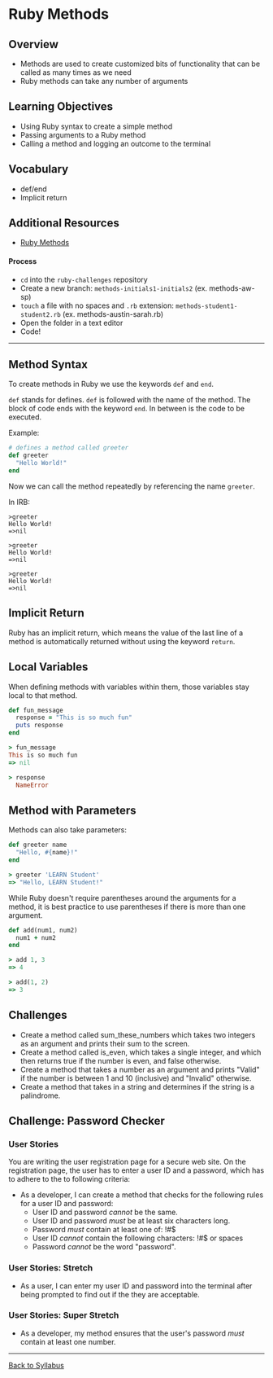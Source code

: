 # Ruby Methods

## Overview
- Methods are used to create customized bits of functionality that can be called as many times as we need
- Ruby methods can take any number of arguments

## Learning Objectives
- Using Ruby syntax to create a simple method
- Passing arguments to a Ruby method
- Calling a method and logging an outcome to the terminal

## Vocabulary
- def/end
- Implicit return

## Additional Resources
- <a href="https://www.w3resource.com/ruby/ruby-methods.php" target="blank">Ruby Methods</a>

#### Process
- `cd` into the `ruby-challenges` repository
- Create a new branch: `methods-initials1-initials2` (ex. methods-aw-sp)
- `touch` a file with no spaces and `.rb` extension: `methods-student1-student2.rb` (ex. methods-austin-sarah.rb)
- Open the folder in a text editor
- Code!

---

## Method Syntax

To create methods in Ruby we use the keywords `def` and `end`.

`def` stands for defines. `def` is followed with the name of the method. The block of code ends with the keyword `end`. In between is the code to be executed.

Example:
```ruby
# defines a method called greeter
def greeter
  "Hello World!"
end
```

Now we can call the method repeatedly by referencing the name `greeter`.

In IRB:
```
>greeter
Hello World!
=>nil

>greeter
Hello World!
=>nil

>greeter
Hello World!
=>nil
```

## Implicit Return
Ruby has an implicit return, which means the value of the last line of a method is automatically returned without using the keyword `return`.


## Local Variables
When defining methods with variables within them, those variables stay local to that method.

```ruby
def fun_message
  response = "This is so much fun"
  puts response
end

> fun_message
This is so much fun
=> nil

> response
  NameError
```

## Method with Parameters
Methods can also take parameters:

```ruby
def greeter name
  "Hello, #{name}!"
end

> greeter 'LEARN Student'
=> "Hello, LEARN Student!"
```

While Ruby doesn't require parentheses around the arguments for a method, it is best practice to use parentheses if there is more than one argument.

```ruby
def add(num1, num2)
  num1 + num2
end

> add 1, 3
=> 4

> add(1, 2)
=> 3
```


## Challenges

- Create a method called sum_these_numbers which takes two integers as an argument and prints their sum to the screen.
- Create a method called is_even, which takes a single integer, and which then returns true if the number is even, and false otherwise.
- Create a method that takes a number as an argument and prints "Valid" if the number is between 1 and 10 (inclusive) and "Invalid" otherwise.
- Create a method that takes in a string and determines if the string is a palindrome.


## Challenge: Password Checker

### User Stories

You are writing the user registration page for a secure web site.
On the registration page, the user has to enter a user ID and a password, which has to adhere to the to following criteria:

- As a developer, I can create a method that checks for the following rules for a user ID and password:
  - User ID and password _cannot_ be the same.
  - User ID and password _must_ be at least six characters long.
  - Password _must_ contain at least one of: !#$
  - User ID _cannot_ contain the following characters: !#$ or spaces
  - Password _cannot_ be the word "password".

### User Stories: Stretch

- As a user, I can enter my user ID and password into the terminal after being prompted to find out if the they are acceptable.

### User Stories: Super Stretch

- As a developer, my method ensures that the user's password _must_ contain at least one number.

---
[Back to Syllabus](../README.md#unit-four-ruby)
